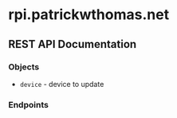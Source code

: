 # rpi.patrickwthomas.net

## REST API Documentation

### Objects

- `device` - device to update

### Endpoints

<!-- ### Create (`POST`) - `/api/user/create`

Create a new user.

- `username` - current username. An existing user is required
- `password` - password for authentication
- `new_username` - username to create a user for, maximum length is 32 characters
- `new_password` - password for authentication
- response:
  - 200 - not created
  - 201 - created

### Login (`POST`) - `/api/user/[username]/login`

Login to an existing user account.

- `password` - login password
- response
  - 401 - bad password
  - 201 - successful
    - `auth_key` - auth key to use for later requests

### Test (`GET`) - `/api/user/[username]/test`

Test an auth key's validity.

- `auth_key` - from Login -->
